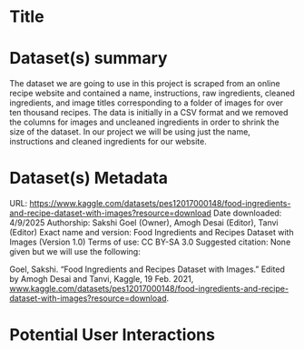 # Title

# Dataset(s) summary

The dataset we are going to use in this project is scraped from an online recipe website and contained a name, instructions, raw ingredients, cleaned ingredients, and image titles corresponding to a folder of images for over ten thousand recipes. The data is initially in a CSV format and we removed the columns for images and uncleaned ingredients in order to shrink the size of the dataset. In our project we will be using just the name, instructions and cleaned ingredients for our website. 

# Dataset(s) Metadata

URL: https://www.kaggle.com/datasets/pes12017000148/food-ingredients-and-recipe-dataset-with-images?resource=download
Date downloaded: 4/9/2025
Authorship: Sakshi Goel (Owner), Amogh Desai (Editor), Tanvi (Editor)
Exact name and version: Food Ingredients and Recipes Dataset with Images (Version 1.0)
Terms of use: CC BY-SA 3.0 
Suggested citation: None given but we will use the following: 

Goel, Sakshi. “Food Ingredients and Recipes Dataset with Images.” Edited by Amogh Desai and Tanvi, Kaggle, 19 Feb. 2021, www.kaggle.com/datasets/pes12017000148/food-ingredients-and-recipe-dataset-with-images?resource=download. 

# Potential User Interactions